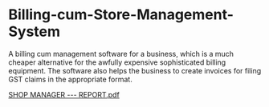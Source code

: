 # Billing-cum-Store-Management-System
A billing cum management software for a business, which is a much cheaper alternative for the awfully expensive sophisticated billing equipment. The software also helps the business to create invoices for filing GST claims in the appropriate format.


[SHOP MANAGER --- REPORT.pdf](https://github.com/ananya182/Billing-cum-Store-Management-System/files/7612252/SHOP.MANAGER.---.REPORT.pdf)
